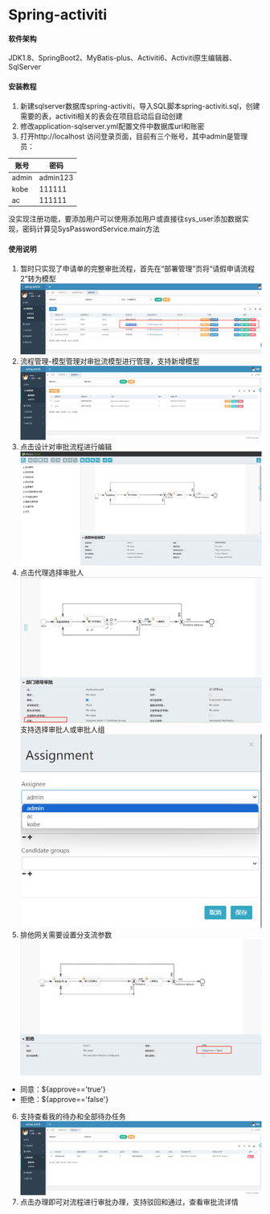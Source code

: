 # Spring-activiti

#### 软件架构
JDK1.8、SpringBoot2、MyBatis-plus、Activiti6、Activiti原生编辑器、SqlServer


#### 安装教程

1. 新建sqlserver数据库spring-activiti，导入SQL脚本spring-activiti.sql，创建需要的表，activiti相关的表会在项目启动后自动创建
2. 修改application-sqlserver.yml配置文件中数据库url和账密 
3. 打开http://localhost 访问登录页面，目前有三个账号，其中admin是管理员：

| 账号    | 密码       |
|-------|----------|
| admin | admin123 |
| kobe  | 111111   |
| ac    | 111111   |

没实现注册功能，要添加用户可以使用添加用户或直接往sys_user添加数据实现，密码计算见SysPasswordService.main方法


#### 使用说明


1. 暂时只实现了申请单的完整审批流程，首先在“部署管理”页将“请假申请流程2”转为模型
   ![本地图片](pic/部署管理.png "本地图片标题")
2. 流程管理-模型管理对审批流模型进行管理，支持新增模型
   ![本地图片](pic/模型管理.png "本地图片标题")
3. 点击设计对审批流程进行编辑
   ![本地图片](pic/流程设计.png "本地图片标题")
4. 点击代理选择审批人
   ![本地图片](pic/代理.png "本地图片标题")
   支持选择审批人或审批人组
   ![本地图片](pic/代理2.png "本地图片标题")
5. 排他网关需要设置分支流参数
   ![本地图片](pic/排他网关.png "本地图片标题")
- 同意：${approve=='true'}
- 拒绝：${approve=='false'}

6. 支持查看我的待办和全部待办任务
   ![本地图片](pic/待办.png "本地图片标题")
7. 点击办理即可对流程进行审批办理，支持驳回和通过，查看审批流详情
